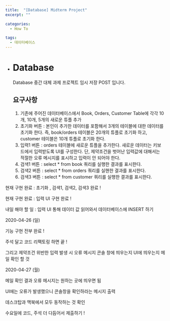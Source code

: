 ```yaml
---
title:  "[Database] Midterm Project"
excerpt: ""

categories:
  - How To

tags:
  - 데이터베이스
---
```


- # Database

  Database 중간 대체 과제 프로젝트 임시 저장 POST 입니다.

  

  ## 요구사항
  
  1. 기존에 주어진 데이터베이스에서 Book, Orders, Customer Table에 각각 10개, 10개, 5개의 새로운 튜플 추가
  2. 초기화 버튼 : 본인이 추가한 데이터를 포함해서 3개의 테이블에 대한 데이터를 초기화 한다. 즉, book/orders 테이블은 20개의 튜플로 초기화 하고, customer 테이블은 10개 튜플로 초기화 한다.
  3. 입력1 버튼 : orders 테이블에 새로운 튜플을 추가한다. 새로운 데이터는 키보드에서 입력받도록 UI를 구성한다. 단, 제약조건을 벗어난 입력값에 대해서는 적절한 오류 메시지를 표시하고 입력이 안 되어야 한다. 
  4. 검색1 버튼 : select * from book 쿼리를 실행한 결과를 표시한다.
  5. 검색2 버튼 : select * from orders 쿼리를 실핸한 결과를 표시한다.
  6. 검색3 버튼 : select * from customer 쿼리를 실행한 결과를 표시한다.
  
  
  

현재 구현 완료 : 초기화 , 검색1, 검색2, 검색3 완료 !

현재 구현 완료 : 입력 UI 구현 완료 !

내일 해야 할 일 : 입력 UI 통해 데이터 값 읽어와서 데이터베이스에 INSERT 하기



2020-04-26 (일)

기능 구현 전부 완료 !

주석 달고 코드 리팩토링 하면 끝 !

그리고 제약조건 위반한 입력 발생 시 오류 메시지 콘솔 창에 띄우는지 UI에 띄우는지 메일 확인 할 것



2020-04-27 (월)

메일 확인 결과 오류 메시지는 원하는 곳에 띄우면 됨

UI에는 오류가 발생했으니 콘솔창을 확인하라는 메시지 출력

데스크탑과 맥북에서 모두 동작하는 것 확인

수요일에 코드, 주석 더 다듬어서 제출하기 !